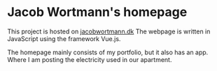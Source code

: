 # Jacob Wortmann's homepage
This project is hosted on [jacobwortmann.dk](http://jacobwortmann.dk/#/)
The webpage is written in JavaScript using the framework Vue.js.

The homepage mainly consists of my portfolio, but it also has an app. 
Where I am posting the electricity used in our apartment.
